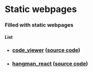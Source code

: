 # Static webpages

### Filled with static webpages


#### List
* ### [code_viewer](https://zokovi.github.io/code_show/index.html) ([source code](https://github.com/zokovi/zokovi.github.io/tree/master/code_show))
* ### [hangman_react](https://zokovi.github.io/hangman-react/index.html)   ([source code](https://github.com/zokovi/hangman-react))
